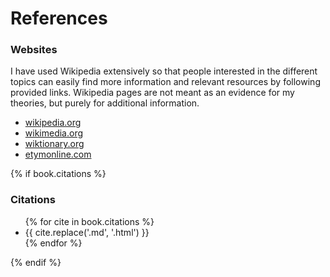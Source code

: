 # References

### Websites

 I have used Wikipedia extensively so that people interested in the different topics can easily find more information and relevant resources by following provided links. Wikipedia pages are not meant as an evidence for my theories, but purely for additional information.

* [wikipedia.org](http://wikipedia.org)
* [wikimedia.org](http://wikimedia.org)
* [wiktionary.org](http://wiktionary.org)
* [etymonline.com](http://etymonline.com)

{% if book.citations %}

### Citations

<ul class="references">
{% for cite in book.citations %}<li>{{ cite.replace('.md', '.html') }}</li>{% endfor %}
</ul>
{% endif %}
